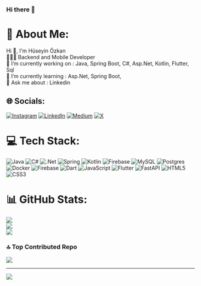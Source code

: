 ### Hi there 👋

# 💫 About Me:
Hi 👋, I'm Hüseyin Özkan<br>👨🏻‍💻 Backend and Mobile Developer<br>🔭 I’m currently working on : Java, Spring Boot, C#, Asp.Net, Kotlin, Flutter, Sql<br>🌱 I’m currently learning : Asp.Net, Spring Boot,<br>💬 Ask me about : Linkedin<br>


## 🌐 Socials:
[![Instagram](https://img.shields.io/badge/Instagram-%23E4405F.svg?logo=Instagram&logoColor=white)](https://instagram.com/huseyinozkann_) [![LinkedIn](https://img.shields.io/badge/LinkedIn-%230077B5.svg?logo=linkedin&logoColor=white)](https://linkedin.com/in/huseyinozkann) [![Medium](https://img.shields.io/badge/Medium-12100E?logo=medium&logoColor=white)](https://medium.com/@ozkan.hsyn1) [![X](https://img.shields.io/badge/X-black.svg?logo=X&logoColor=white)](https://x.com/HuseyinOzkann_) 

# 💻 Tech Stack:
![Java](https://img.shields.io/badge/java-%23ED8B00.svg?style=for-the-badge&logo=openjdk&logoColor=white) ![C#](https://img.shields.io/badge/c%23-%23239120.svg?style=for-the-badge&logo=csharp&logoColor=white) ![.Net](https://img.shields.io/badge/.NET-5C2D91?style=for-the-badge&logo=.net&logoColor=white) ![Spring](https://img.shields.io/badge/spring-%236DB33F.svg?style=for-the-badge&logo=spring&logoColor=white) ![Kotlin](https://img.shields.io/badge/kotlin-%237F52FF.svg?style=for-the-badge&logo=kotlin&logoColor=white) ![Firebase](https://img.shields.io/badge/Firebase-039BE5?style=for-the-badge&logo=Firebase&logoColor=white) ![MySQL](https://img.shields.io/badge/mysql-%2300000f.svg?style=for-the-badge&logo=mysql&logoColor=white) ![Postgres](https://img.shields.io/badge/postgres-%23316192.svg?style=for-the-badge&logo=postgresql&logoColor=white) ![Docker](https://img.shields.io/badge/docker-%230db7ed.svg?style=for-the-badge&logo=docker&logoColor=white) ![Firebase](https://img.shields.io/badge/firebase-%23039BE5.svg?style=for-the-badge&logo=firebase)  ![Dart](https://img.shields.io/badge/dart-%230175C2.svg?style=for-the-badge&logo=dart&logoColor=white)  ![JavaScript](https://img.shields.io/badge/javascript-%23323330.svg?style=for-the-badge&logo=javascript&logoColor=%23F7DF1E)  ![Flutter](https://img.shields.io/badge/Flutter-%2302569B.svg?style=for-the-badge&logo=Flutter&logoColor=white) ![FastAPI](https://img.shields.io/badge/FastAPI-005571?style=for-the-badge&logo=fastapi) ![HTML5](https://img.shields.io/badge/html5-%23E34F26.svg?style=for-the-badge&logo=html5&logoColor=white) ![CSS3](https://img.shields.io/badge/css3-%231572B6.svg?style=for-the-badge&logo=css3&logoColor=white)
# 📊 GitHub Stats:
![](https://github-readme-stats.vercel.app/api?username=huseyinozkann&theme=dark&hide_border=false&include_all_commits=true&count_private=true)<br/>
![](https://github-readme-streak-stats.herokuapp.com/?user=huseyinozkann&theme=dark&hide_border=false)<br/>
![](https://github-readme-stats.vercel.app/api/top-langs/?username=huseyinozkann&theme=dark&hide_border=false&include_all_commits=true&count_private=true&layout=compact)

### 🔝 Top Contributed Repo
![](https://github-contributor-stats.vercel.app/api?username=huseyinozkann&limit=5&theme=dark&combine_all_yearly_contributions=true)

---
[![](https://visitcount.itsvg.in/api?id=huseyinozkann&icon=1&color=12)](https://visitcount.itsvg.in)

<!-- Proudly created with GPRM ( https://gprm.itsvg.in ) -->
